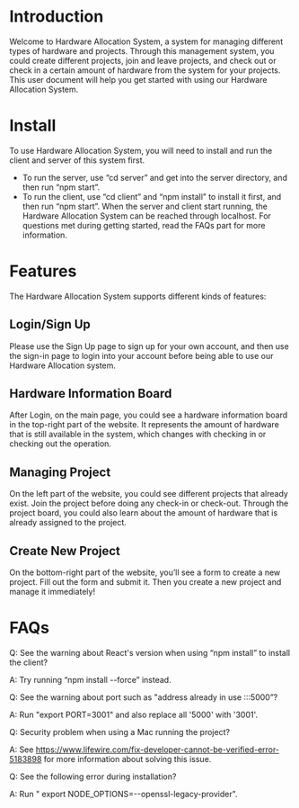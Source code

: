 # Introduction
Welcome to Hardware Allocation System, a system for managing different types of hardware and projects. Through this management system, you could create different projects, join and leave projects, and check out or check in a certain amount of hardware from the system for your projects. This user document will help you get started with using our Hardware Allocation System.
# Install
To use Hardware Allocation System, you will need to install and run the client and server of this system first. 
* To run the server, use “cd server” and get into the server directory, and then run “npm start”.
* To run the client, use “cd client” and “npm install” to install it first, and then run “npm start”.
When the server and client start running, the Hardware Allocation System can be reached through localhost. 
For questions met during getting started, read the FAQs part for more information.
# Features
The Hardware Allocation System supports different kinds of features:
## Login/Sign Up
Please use the Sign Up page to sign up for your own account, and then use the sign-in page to login into your account before being able to use our Hardware Allocation system.

## Hardware Information Board
After Login, on the main page, you could see a hardware information board in the top-right part of the website. It represents the amount of hardware that is still available in the system, which changes with checking in or checking out the operation.
## Managing Project
On the left part of the website, you could see different projects that already exist. Join the project before doing any check-in or check-out. Through the project board, you could also learn about the amount of hardware that is already assigned to the project.
## Create New Project
On the bottom-right part of the website, you’ll see a form to create a new project. Fill out the form and submit it. Then you create a new project and manage it immediately!
# FAQs
Q: See the warning about React's version when using “npm install” to install the client?

A: Try running “npm install --force” instead.

Q: See the warning about port such as "address already in use :::5000”?

A: Run "export PORT=3001" and also replace all '5000' with '3001'.

Q: Security problem when using a Mac running the project?

A:  See https://www.lifewire.com/fix-developer-cannot-be-verified-error-5183898 for more information about solving this issue.

Q: See the following error during installation?

A: Run " export NODE_OPTIONS=--openssl-legacy-provider".
